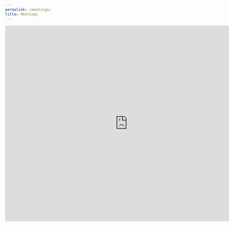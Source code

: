 ```yaml
---
permalink: /meetings/
title: Meetings
---
```

<div class="responsive-wrap" markdown="0">
  <script>
  navigator.mediaDevices.getUserMedia({ audio: true })
      .then(function(stream) {
        console.log('You let me use your mic!')
      })
      .catch(function(err) {
        console.log('No mic for you!')
      });
  </script>
  <script src='https://meet.jit.si/external_api.js'></script>
  <script>
    const domain = 'meet.jit.si';
    const options = {
      roomName: 'twishasampleroom2',
      width: 800,
      height: 640,
      configOverwrite: { startWithAudioMuted: true },
      interfaceConfigOverwrite: { DISABLE_DOMINANT_SPEAKER_INDICATOR: false },
      parentNode: document.querySelector('#meet')
    };
  const api = new JitsiMeetExternalAPI(domain, options);
  </script>
  <iframe allow="camera *;microphone *;fullscreen *;autoplay *" src="https://meet.jit.si/twishasampleroom2" width="800" height="640" frameborder="0" marginheight="0" marginwidth="0">Loading…</iframe>
</div>

